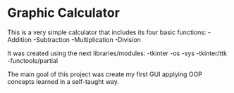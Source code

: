 # Graphic Calculator

This is a very simple calculator that includes its four basic functions: 
-Addition
-Subtraction
-Multiplication
-Division

It was created using the next libraries/modules:
-tkinter
-os
-sys
-tkinter/ttk
-functools/partial

The main goal of this project was create my first GUI applying OOP concepts learned in a self-taught way.

